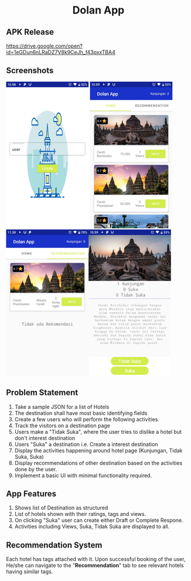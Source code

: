 <h1 align="center">Dolan App</h1>

## APK Release
https://drive.google.com/open?id=1eGDun6nLRaDZ7V8k9CeJh_f43pxxTBA4

## Screenshots
<img src="screenshots/1.jpeg" height="400" alt="Screenshot"/> <img src="screenshots/2.jpeg" height="400" alt="Screenshot"/> <img src="screenshots/4.jpeg" height="400" alt="Screenshot"/><img src="screenshots/3.jpeg" height="400" alt="Screenshot"/>

## Problem Statement
1.  Take a sample JSON for a list of Hotels
2.  The destination shall have most basic identifying fields
3.  Create a few users who will perform the following activities.
4.  Track the visitors on a destination page
6.  Users make a "Tidak Suka", where the user tries to dislike a hotel but don't interest destination
7.  Users "Suka" a destination i.e. Create a interest destination
8.  Display the activities happening around hotel page (Kunjungan, Tidak Suka, Suka)
9.  Display recommendations of other destination based on the activities done by the user.
10.  Implement a basic UI with minimal functionality required.

## App Features
1. Shows list of Destination as structured
2. List of hotels shown with their ratings, tags and views.
3. On clicking "Suka"  user can create either Draft or Complete Respone.
4. Activities including Views, Suka, Tidak Suka are displayed to all.

## Recommendation System
Each hotel has tags attached with it. Upon successful booking of the user,
He/she can navigate to the "**Recommendation**" tab to see relevant hotels having similar tags.

